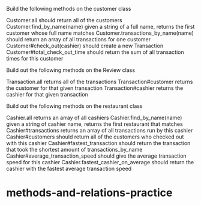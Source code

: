 Build the following methods on the customer class

Customer.all
  should return all of the customers
Customer.find_by_name(name)
  given a string of a full name, returns the first customer whose full name matches
Customer.transactions_by_name(name)
  should return an array of all transactions for one customer
Customer#check_out(cashier)
  should create a new Transaction
Customer#total_check_out_time
  should return the sum of all transaction times for this customer

Build out the following methods on the Review class

Transaction.all
  returns all of the transactions
Transaction#customer
  returns the customer for that given transaction
Transaction#cashier
  returns the cashier for that given transaction

Build out the following methods on the restaurant class

Cashier.all
  returns an array of all cashiers
Cashier.find_by_name(name)
  given a string of cashier name, returns the first restaurant that matches
Cashier#transactions
  returns an array of all transactions run by this cashier
Cashier#customers
  should return all of the customers who checked out with this cashier
Cashier#fastest_transaction
  should return the transaction that took the shortest amount of transactions_by_name
Cashier#average_transaction_speed
  should give the average transaction speed for this cashier
Cashier.fastest_cashier_on_average
  should return the cashier with the fastest average transaction speed
# methods-and-relations-practice

